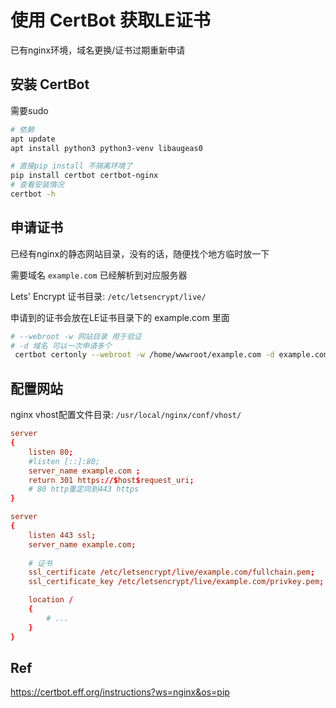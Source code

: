 # 使用 CertBot 获取LE证书

已有nginx环境，域名更换/证书过期重新申请

## 安装 CertBot
需要sudo

```bash
# 依赖
apt update
apt install python3 python3-venv libaugeas0

# 直接pip install 不隔离环境了
pip install certbot certbot-nginx
# 查看安装情况
certbot -h 
```

## 申请证书

已经有nginx的静态网站目录，没有的话，随便找个地方临时放一下

需要域名 `example.com` 已经解析到对应服务器

Lets' Encrypt 证书目录: `/etc/letsencrypt/live/`

申请到的证书会放在LE证书目录下的 example.com 里面

```bash
# --webroot -w 网站目录 用于验证
# -d 域名 可以一次申请多个
 certbot certonly --webroot -w /home/wwwroot/example.com -d example.com
```

## 配置网站

nginx vhost配置文件目录: `/usr/local/nginx/conf/vhost/`

```conf
server
{
    listen 80;
    #listen [::]:80;
    server_name example.com ;
    return 301 https://$host$request_uri;
    # 80 http重定向到443 https
}

server
{
    listen 443 ssl;
    server_name example.com;
    
    # 证书
	ssl_certificate /etc/letsencrypt/live/example.com/fullchain.pem;
	ssl_certificate_key /etc/letsencrypt/live/example.com/privkey.pem;

    location /
    {
        # ...
    }
}
```

## Ref

https://certbot.eff.org/instructions?ws=nginx&os=pip
